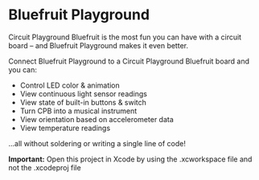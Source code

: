 # Bluefruit Playground

Circuit Playground Bluefruit is the most fun you can have with a circuit board – and Bluefruit Playground makes it even better.

Connect Bluefruit Playground to a Circuit Playground Bluefruit board and you can:

* Control LED color & animation
* View continuous light sensor readings
* View state of built-in buttons & switch
* Turn CPB into a musical instrument
* View orientation based on accelerometer data
* View temperature readings

...all without soldering or writing a single line of code!

**Important:** Open this project in Xcode by using the .xcworkspace file and not the .xcodeproj file

